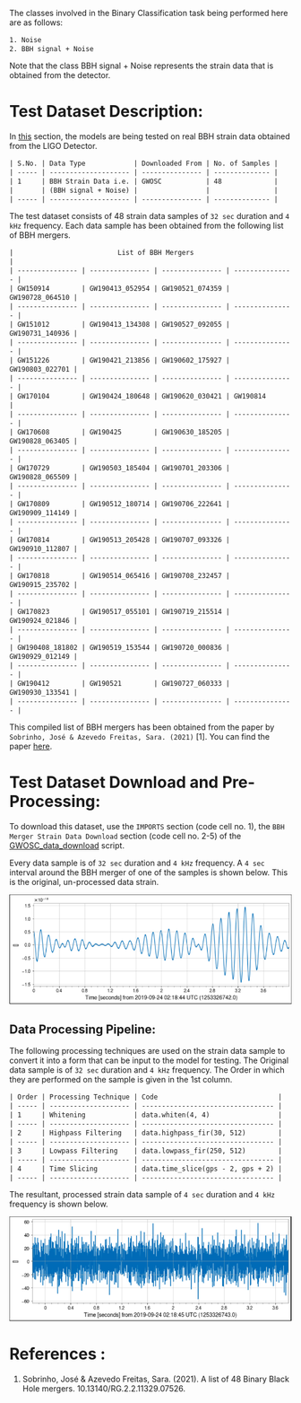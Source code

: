 The classes involved in the Binary Classification task being performed here are as follows:
```
1. Noise 
2. BBH signal + Noise
```
Note that the class BBH signal + Noise represents the strain data that is obtained from the detector.

# Test Dataset Description:
In [this](/models/Testing_on_real_strain_data/1D-CNN%20Binary%20Classification) section, the models are being tested on real BBH strain data obtained from the LIGO Detector.

```
| S.No. | Data Type            | Downloaded From | No. of Samples |
| ----- | -------------------- | --------------- | -------------- |
| 1     | BBH Strain Data i.e. | GWOSC           | 48             |
|       | (BBH signal + Noise) |                 |                |
| ----- | -------------------- | --------------- | -------------- |
```

The test dataset consists of 48 strain data samples of `32 sec` duration and `4 kHz` frequency. Each data sample has been obtained from the following list of BBH mergers.

```
|                          List of BBH Mergers                          |
| --------------- | --------------- | --------------- | --------------- |
| GW150914        | GW190413_052954 | GW190521_074359 | GW190728_064510 |
| --------------- | --------------- | --------------- | --------------- |
| GW151012        | GW190413_134308 | GW190527_092055 | GW190731_140936 |
| --------------- | --------------- | --------------- | --------------- |
| GW151226        | GW190421_213856 | GW190602_175927 | GW190803_022701 |
| --------------- | --------------- | --------------- | --------------- |
| GW170104        | GW190424_180648 | GW190620_030421 | GW190814        |
| --------------- | --------------- | --------------- | --------------- |
| GW170608        | GW190425        | GW190630_185205 | GW190828_063405 |
| --------------- | --------------- | --------------- | --------------- |
| GW170729        | GW190503_185404 | GW190701_203306 | GW190828_065509 |
| --------------- | --------------- | --------------- | --------------- |
| GW170809        | GW190512_180714 | GW190706_222641 | GW190909_114149 |
| --------------- | --------------- | --------------- | --------------- |
| GW170814        | GW190513_205428 | GW190707_093326 | GW190910_112807 |
| --------------- | --------------- | --------------- | --------------- |
| GW170818        | GW190514_065416 | GW190708_232457 | GW190915_235702 |
| --------------- | --------------- | --------------- | --------------- |
| GW170823        | GW190517_055101 | GW190719_215514 | GW190924_021846 |
| --------------- | --------------- | --------------- | --------------- |
| GW190408_181802 | GW190519_153544 | GW190720_000836 | GW190929_012149 |
| --------------- | --------------- | --------------- | --------------- |
| GW190412        | GW190521        | GW190727_060333 | GW190930_133541 |
| --------------- | --------------- | --------------- | --------------- |
```

This compiled list of BBH mergers has been obtained from the paper by `Sobrinho, José & Azevedo Freitas, Sara. (2021)` [1]. You can find the paper [here](/Literature%20Review/Datasets/list%20of%20bbh%20mergers.pdf). 

# Test Dataset Download and Pre-Processing:
To download this dataset, use the `IMPORTS` section (code cell no. 1), the `BBH Merger Strain Data Download` section (code cell no. 2-5) of the [GWOSC_data_download](/scripts/GWOSC_data_download.ipynb) script.

Every data sample is of `32 sec` duration and `4 kHz` frequency. A `4 sec` interval around the BBH merger of one of the samples is shown below. This is the original, un-processed data strain.

<p align="center"> <img src="screenshots/original.png"> </p>

## Data Processing Pipeline:
The following processing techniques are used on the strain data sample to convert it into a form that can be input to the model for testing. The Original data sample is of `32 sec` duration and `4 kHz` frequency. 
The Order in which they are performed on the sample is given in the 1st column.

```
| Order | Processing Technique | Code                              |
| ----- | -------------------- | --------------------------------- |
| 1     | Whitening            | data.whiten(4, 4)                 |
| ----- | -------------------- | --------------------------------- |
| 2     | Highpass Filtering   | data.highpass_fir(30, 512)        |
| ----- | -------------------- | --------------------------------- |
| 3     | Lowpass Filtering    | data.lowpass_fir(250, 512)        |
| ----- | -------------------- | --------------------------------- |
| 4     | Time Slicing         | data.time_slice(gps - 2, gps + 2) |
| ----- | -------------------- | --------------------------------- |
```

The resultant, processed strain data sample of `4 sec` duration and `4 kHz` frequency is shown below.

<p align="center"> <img src="screenshots/processed.png"> </p>

# References :
1. Sobrinho, José & Azevedo Freitas, Sara. (2021). A list of 48 Binary Black Hole mergers. 10.13140/RG.2.2.11329.07526. 




